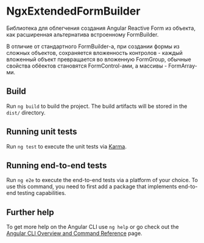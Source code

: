 # NgxExtendedFormBuilder

Библиотека для облегчения создания Angular Reactive Form из объекта, как расширенная альтернатива встроенному FormBuilder.

В отличие от стандартного FormBuilder-а, при создании формы из сложных объектов, сохраняется вложенность контролов - каждый вложенный объект превращается во вложенную FormGroup, обычные свойства обёектов становятся FormControl-ами, а массивы - FormArray-ми.

## Build

Run `ng build` to build the project. The build artifacts will be stored in the `dist/` directory.

## Running unit tests

Run `ng test` to execute the unit tests via [Karma](https://karma-runner.github.io).

## Running end-to-end tests

Run `ng e2e` to execute the end-to-end tests via a platform of your choice. To use this command, you need to first add a package that implements end-to-end testing capabilities.

## Further help

To get more help on the Angular CLI use `ng help` or go check out the [Angular CLI Overview and Command Reference](https://angular.io/cli) page.
